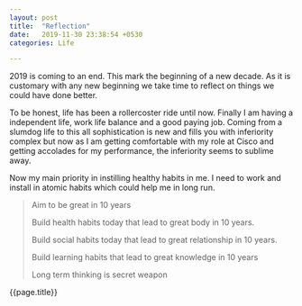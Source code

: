 ```yaml
---
layout: post
title:  "Reflection"
date:   2019-11-30 23:38:54 +0530
categories: Life

---
```


2019 is coming to an end. This mark the beginning of a new decade. As it is customary with any new beginning we take 
time to reflect on things we could have done better.

To be honest, life has been a rollercoster ride until now. Finally I am having a independent life, work life balance and 
a good paying job. Coming from a slumdog life  to this all sophistication is new  and fills you with inferiority 
complex but now as I am getting comfortable with my role at Cisco and getting accolades for my performance, the 
inferiority seems to sublime away.


Now my main priority in instilling healthy habits in me. I need to work and install in atomic habits which could help
me in long run.

>Aim to be great in 10 years
>
>Build health habits today that lead to great body in 10 years.
>
>Build social habits today that lead to great relationship in 10 years.
>
>Build learning habits that lead to great knowledge in 10 years
>
>Long term thinking is secret weapon

{{page.title}}
